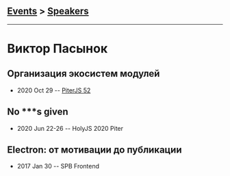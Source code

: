 ## [Events](../README.md) > [Speakers](../speakers.md)
---

# Виктор Пасынок

## Организация экосистем модулей
- 2020 Oct 29 -- [PiterJS 52](https://www.youtube.com/watch?v=_ZJfEoFdcJM)    
## No ***s given
- 2020 Jun 22-26 -- HolyJS 2020 Piter    
## Electron: от мотивации до публикации
- 2017 Jan 30 -- SPB Frontend    
